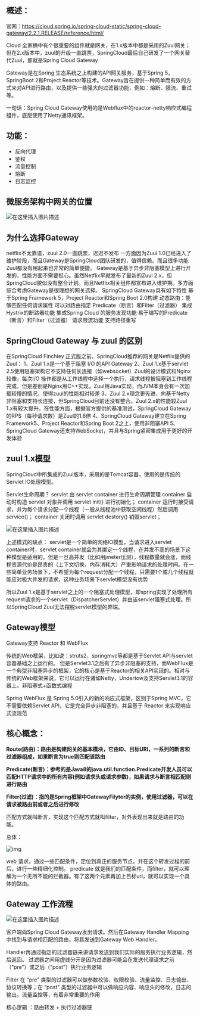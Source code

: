 ## 概述：

官网：https://cloud.spring.io/spring-cloud-static/spring-cloud-gateway/2.2.1.RELEASE/reference/html/

Cloud 全家桶中有个很重要的组件就是网关，在1.x版本中都是采用的Zuul网关；但在2.x版本中，zuul的升级一直跳票，SpringCloud最后自己研发了一个网关替代Zuul，那就是Spring Cloud Gateway

Gateway是在Spring 生态系统之上构建的API网关服务，基于Spring 5，SpringBoot 2和Project Reactor等技术。Gateway旨在提供一种简单而有效的方式来对API进行路由，以及提供一些强大的过滤器功能，例如：熔断、限流、重试等。


一句话：Spring Cloud Gateway使用的是Webflux中的reactor-netty响应式编程组件，底层使用了Netty通讯框架。


## **功能：**

- 反向代理
- 鉴权
- 流量控制
- 熔断
- 日志监控



## **微服务架构中网关的位置**

![在这里插入图片描述](https://img-blog.csdnimg.cn/20200315094119773.png?x-oss-process=image/watermark,type_ZmFuZ3poZW5naGVpdGk,shadow_10,text_aHR0cHM6Ly9ibG9nLmNzZG4ubmV0L3FxXzQxMjExNjQy,size_16,color_FFFFFF,t_70)



## 为什么选择Gateway

netflix不太靠谱，zuul 2.0一直跳票，迟迟不发布
一方面因为Zuul 1.0已经进入了维护阶段，而且Gateway是SpringCloud团队研发的，值得信赖。而且很多功能Zuul都没有用起来也非常的简单便捷。
Gateway是基于异步非阻塞模型上进行开发的，性能方面不需要担心。虽然Netflix早就发布了最新的Zuul 2.x，但SpringCloud貌似没有整合计划。而且Netflix相关组件都宣布进入维护期。多方面综合考虑Gateway是很理想的网关选择。
SpringCloud Gateway具有如下特性
基于Spring Framework 5，Project Reactor和Spring Boot 2.0构建
动态路由：能够匹配任何请求属性
可以对路由指定 Predicate（断言）和Filter（过滤器）
集成Hystrix的断路器功能
集成Spring Cloud 的服务发现功能
易于编写的Predicate（断言）和Filter（过滤器）
请求限流功能
支持路径重写

## SpringCloud Gateway 与 zuul 的区别

在SpringCloud Finchley 正式版之前，SpringCloud推荐的网关是Netflix提供的Zuul：
1、Zuul 1.x是一个基于阻塞 I/O 的API Gateway
2、Zuul 1.x基于servlet 2.5使用阻塞架构它不支持任何长连接（如websocket）Zuul的设计模式和Nginx较像，每次I/O 操作都是从工作线程中选择一个执行，请求线程被阻塞到工作线程完成，但是差别是Nginx用C++实现，Zuul用Java实现，而JVM本身会有一次加载较慢的情况，使得zuul的性能相对较差
3、Zuul 2.x理念更先进，向基于Netty非阻塞和支持长连接，但SpringCloud目前还没有整合。Zuul 2.x的性能较Zuul 1.x有较大提升。在性能方面，根据官方提供的基准测试，SpringCloud Gateway的RPS（每秒请求数）是Zuul的1.6倍
4、SpringCloud Gateway建立在Spring Framework5、Project Reactor和Spring Boot 2之上，使用非阻塞API
5、SpringCloud Gateway还支持WebSocket，并且与Spring紧密集成用于更好的开发体验





## zuul 1.x模型

SpringCloud中所集成的Zuul版本，采用的是Tomcat容器，使用的是传统的Servlet IO处理模型。

Servlet生命周期？
servlet 由 servlet container 进行生命周期管理
container 启动时构造 servlet 对象并调用 servlet init() 进行初始化；
container 运行时接受请求，并为每个请求分配一个线程（一般从线程池中获取空闲线程）然后调用service()；
container 关闭时调用 servlet destory() 销毁servlet；

![在这里插入图片描述](https://img-blog.csdnimg.cn/20200315100747580.png?x-oss-process=image/watermark,type_ZmFuZ3poZW5naGVpdGk,shadow_10,text_aHR0cHM6Ly9ibG9nLmNzZG4ubmV0L3FxXzQxMjExNjQy,size_16,color_FFFFFF,t_70)

上述模式的缺点：
servlet是一个简单的网络IO模型，当请求进入servlet container时，servlet container就会为其绑定一个线程，在并发不高的场景下这种模型是适用的。但是一旦高并发（比如用jmeter压测），线程数量就会涨，而线程资源代价是昂贵的（上下文切换，内存消耗大）严重影响请求的处理时间。在一些简单业务场景下，不希望为每个request分配一个线程，只需要1个或几个线程就能应对极大并发的请求，这种业务场景下servlet模型没有优势

所以Zuul 1.x是基于servlet之上的一个阻塞式处理模型，即spring实现了处理所有request请求的一个servlet（DispatcherServlet）并由该servlet阻塞式处理。所以SpringCloud Zuul无法摆脱servlet模型的弊端。



## Gateway模型

Gateway支持 Reactor 和 WebFlux

传统的Web框架，比如说：struts2，springmvc等都是基于Servlet API与servlet容器基础之上运行的。
但是Servlet3.1之后有了异步非阻塞的支持，而WebFlux是一个典型非阻塞异步的框架，它的核心是基于Reactor的相关API实现的。相对与传统的Web框架来说，它可以运行在诸如Netty，Undertow及支持Servlet3.1的容器上。非阻塞式+函数式编程

Spring WebFlux 是 Spring 5.0引入的新的响应式框架，区别于Spring MVC，它不需要依赖Servlet API，它是完全异步非阻塞的，并且基于 Reactor 来实现响应式流规范





## 核心概念：

**Route(路由)：路由是构建网关的基本模块，它由ID、目标URI，一系列的断言和过滤器组成，如果断言为true则匹配该路由**

**Predicate(断言)：参考的是Java8的java.util.function.Predicate开发人员可以匹配HTTP请求中的所有内容(例如请求头或请求参数)，如果请求与断言相匹配则进行路由**

**Filter(过滤)：指的是Spring框架中GatewayFilyter的实例，使用过滤器，可以在请求被路由前或者之后进行修改**

匹配方式就叫断言，实现这个匹配方式就叫filter，对外表现出来就是路由的功能。

总体：

![img](https://img-blog.csdnimg.cn/20200315103428158.png?x-oss-process=image/watermark,type_ZmFuZ3poZW5naGVpdGk,shadow_10,text_aHR0cHM6Ly9ibG9nLmNzZG4ubmV0L3FxXzQxMjExNjQy,size_16,color_FFFFFF,t_70)

web 请求，通过一些匹配条件，定位到真正的服务节点。并在这个转发过程的前后，进行一些精细化控制。
predicate 就是我们的匹配条件，而filter，就可以理解为一个无所不能的拦截器。有了这两个元素再加上目标uri，就可以实现一个具体的路由。



## Gateway 工作流程

![在这里插入图片描述](https://img-blog.csdnimg.cn/20200315104010965.png?x-oss-process=image/watermark,type_ZmFuZ3poZW5naGVpdGk,shadow_10,text_aHR0cHM6Ly9ibG9nLmNzZG4ubmV0L3FxXzQxMjExNjQy,size_16,color_FFFFFF,t_70)

客户端向Spring Cloud Gateway发出请求。然后在Gateway Handler Mapping中找到与请求相匹配的路由，将其发送到Gateway Web Handler。

Handler再通过指定的过滤器链来讲请求发送到我们实际的服务执行业务逻辑，然后返回。
过滤器之间用虚线分开是因为过滤器可能会在发送代理请求之前（“pre”）或之后（“post”）执行业务逻辑

Filter 在 “pre” 类型的过滤器可以做参数校验、权限校验、流量监控、日志输出、协议转换等；在 “post” 类型的过滤器中可以做响应内容、响应头的修改，日志的输出，流量监控等，有着非常重要的作用

核心逻辑 ：路由转发 + 执行过滤器链


